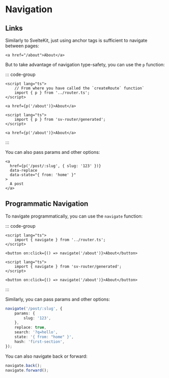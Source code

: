 # Navigation

## Links

Similarly to SvelteKit, just using anchor tags is sufficient to navigate between pages:

```svelte
<a href="/about">About</a>
```

But to take advantage of navigation type-safety, you can use the `p` function:

::: code-group

```svelte [code-based]
<script lang="ts">
	// From where you have called the `createRoute` function`
	import { p } from '../router.ts';
</script>

<a href={p('/about')}>About</a>
```

```svelte [file-based]
<script lang="ts">
	import { p } from 'sv-router/generated';
</script>

<a href={p('/about')}>About</a>
```

:::

You can also pass params and other options:

```svelte
<a
  href={p('/post/:slug', { slug: '123' })}
  data-replace
  data-state="{ from: 'home' }"
>
  A post
</a>
```

## Programmatic Navigation

To navigate programmatically, you can use the `navigate` function:

::: code-group

```svelte [code-based]
<script lang="ts">
	import { navigate } from '../router.ts';
</script>

<button on:click={() => navigate('/about')}>About</button>
```

```svelte [file-based]
<script lang="ts">
	import { navigate } from 'sv-router/generated';
</script>

<button on:click={() => navigate('/about')}>About</button>
```

:::

Similarly, you can pass params and other options:

```ts
navigate('/post/:slug', {
	params: {
		slug: '123',
	},
	replace: true,
	search: '?q=hello',
	state: '{ from: "home" }',
	hash: 'first-section',
});
```

You can also navigate back or forward:

```ts
navigate.back();
navigate.forward();
```
